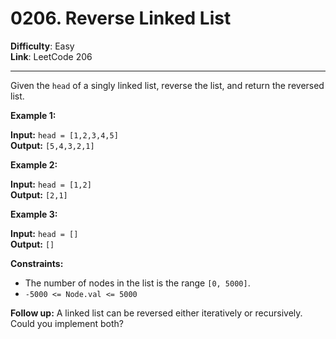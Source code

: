 # 0206. Reverse Linked List

**Difficulty**: Easy  
**Link**: LeetCode 206

---

Given the `head` of a singly linked list, reverse the list, and return the reversed list.

**Example 1:**

**Input:** `head = [1,2,3,4,5]`  
**Output:** `[5,4,3,2,1]`

**Example 2:**

**Input:** `head = [1,2]`  
**Output:** `[2,1]`

**Example 3:**

**Input:** `head = []`  
**Output:** `[]`

**Constraints:**

* The number of nodes in the list is the range `[0, 5000]`.
* `-5000 <= Node.val <= 5000`

**Follow up:** A linked list can be reversed either iteratively or recursively. Could you implement both?
